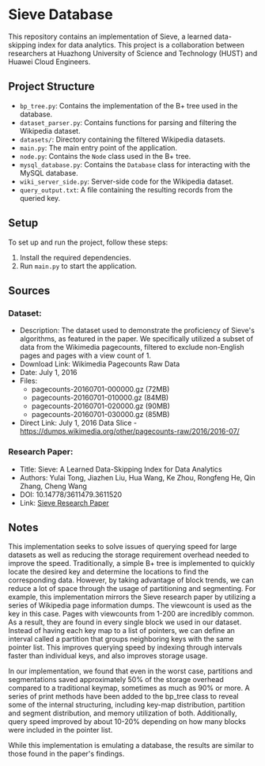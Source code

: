 # Sieve Database

This repository contains an implementation of Sieve, a learned data-skipping index for data analytics. This project is a collaboration between researchers at Huazhong University of Science and Technology (HUST) and Huawei Cloud Engineers.

## Project Structure

- `bp_tree.py`: Contains the implementation of the B+ tree used in the database.
- `dataset_parser.py`: Contains functions for parsing and filtering the Wikipedia dataset.
- `datasets/`: Directory containing the filtered Wikipedia datasets.
- `main.py`: The main entry point of the application.
- `node.py`: Contains the `Node` class used in the B+ tree.
- `mysql_database.py`: Contains the `Database` class for interacting with the MySQL database.
- `wiki_server_side.py`: Server-side code for the Wikipedia dataset.
- `query_output.txt`: A file containing the resulting records from the queried key.

## Setup

To set up and run the project, follow these steps:

1. Install the required dependencies.
2. Run `main.py` to start the application.

## Sources
### Dataset:
- Description: The dataset used to demonstrate the proficiency of Sieve's algorithms, as featured in the paper. We specifically utilized a subset of data from the Wikimedia pagecounts, filtered to exclude non-English pages and pages with a view count of 1.
- Download Link: Wikimedia Pagecounts Raw Data
- Date: July 1, 2016
- Files:
  - pagecounts-20160701-000000.gz (72MB)
  - pagecounts-20160701-010000.gz (84MB)
  - pagecounts-20160701-020000.gz (90MB)
  - pagecounts-20160701-030000.gz (85MB)
- Direct Link: July 1, 2016 Data Slice - https://dumps.wikimedia.org/other/pagecounts-raw/2016/2016-07/

### Research Paper:
- Title: Sieve: A Learned Data-Skipping Index for Data Analytics
- Authors: Yulai Tong, Jiazhen Liu, Hua Wang, Ke Zhou, Rongfeng He, Qin Zhang, Cheng Wang
- DOI: 10.14778/3611479.3611520
- Link: [Sieve Research Paper](https://dl.acm.org/doi/10.14778/3611479.3611520)

## Notes
This implementation seeks to solve issues of querying speed for large datasets as well as reducing the storage requirement overhead needed to improve the speed. Traditionally, a simple B+ tree is implemented to quickly locate the desired key and determine the locations to find the corresponding data. However, by taking advantage of block trends, we can reduce a lot of space through the usage of partitioning and segmenting. For example, this implementation mirrors the Sieve research paper by utilizing a series of Wikipedia page information dumps. The viewcount is used as the key in this case. Pages with viewcounts from 1-200 are incredibly common. As a result, they are found in every single block we used in our dataset. Instead of having each key map to a list of pointers, we can define an interval called a partition that groups neighboring keys with the same pointer list. This improves querying speed by indexing through intervals faster than individual keys, and also improves storage usage. 

In our implementation, we found that even in the worst case, partitions and segmentations saved approximately 50% of the storage overhead compared to a traditional keymap, sometimes as much as 90% or more. A series of print methods have been added to the bp_tree class to reveal some of the internal structuring, including key-map distribution, partition and segment distribution, and memory utilization of both. Additionally, query speed improved by about 10-20% depending on how many blocks were included in the pointer list.

While this implementation is emulating a database, the results are similar to those found in the paper's findings.
